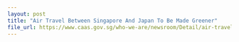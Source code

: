 ```yaml
---
layout: post
title: "Air Travel Between Singapore And Japan To Be Made Greener"
file_url: https://www.caas.gov.sg/who-we-are/newsroom/Detail/air-travel-between-singapore-and-japan-to-be-made-greener
---
```

